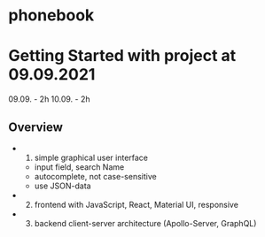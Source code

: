 # phonebook

# Getting Started with project at 09.09.2021
09.09. - 2h
10.09. - 2h

## Overview

+ 1. simple graphical user interface 
    - input field, search Name
    - autocomplete, not case-sensitive
    - use JSON-data
+ 2. frontend with JavaScript, React, Material UI, responsive
+ 3. backend client-server architecture (Apollo-Server, GraphQL)
